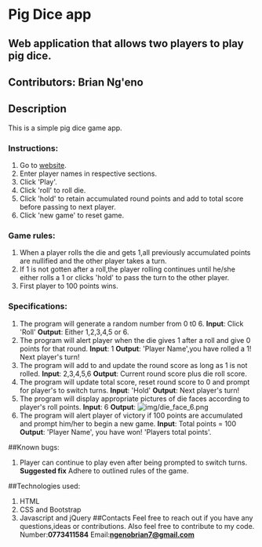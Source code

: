 # Pig Dice app

## Web application that allows two players to play pig dice.

## Contributors: Brian Ng'eno

## Description

This is a simple pig dice game app.

### Instructions:

1. Go to [website](https://nge-no.github.io/pig-dice/).
2. Enter player names in respective sections.
3. Click 'Play'.
4. Click 'roll' to roll die.
5. Click 'hold' to retain accumulated round points and add to total score before passing to next player.
6. Click 'new game' to reset game.

### Game rules:

1. When a player rolls the die and gets 1,all previously accumulated points are nullified and the other player takes a turn.
2. If 1 is not gotten after a roll,the player rolling continues until he/she either rolls a 1 or clicks 'hold' to pass the turn to the other player.
3. First player to 100 points wins.

### Specifications:

1. The program will generate a random number from 0 t0 6.
  **Input**: Click 'Roll'
  **Output**: Either 1,2,3,4,5 or 6.
2. The program will alert player when the die gives 1 after a roll and give 0 points for that round.
  **Input**: 1
  **Output**: 'Player Name',you have rolled a 1! Next player's turn!
3. The program will add to and update the round score as long as 1 is not rolled.
  **Input**: 2,3,4,5,6
  **Output**: Current round score plus die roll score.
4. The program will update total score, reset round score to 0 and prompt for player's to switch turns.
  **Input**: 'Hold'
  **Output**: Next player's turn!
5. The program will display appropriate pictures of die faces according to player's roll points.
  **Input**: 6
  **Output**: ![img/die_face_6.png]()
6. The program will alert player of victory if 100 points are accumulated and prompt him/her to begin a new game.
  **Input**: Total points = 100
  **Output**: 'Player Name', you have won! 'Players total points'.

##Known bugs:
1. Player can continue to play even after being prompted to switch turns.
  **Suggested fix** Adhere to outlined rules of the game.

##Technologies used:
1. HTML
2. CSS and Bootstrap
3. Javascript and jQuery
##Contacts
Feel free to reach out if you have any questions,ideas or contributions.
Also feel free to contribute to my code.
Number:**0773411584**
Email:**ngenobrian7@gmail.com**
